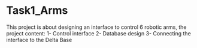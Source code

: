 # Task1_Arms
This project is about designing an interface to control 6 robotic arms, the project content: 1- Control interface 2- Database design 3- Connecting the interface to the Delta Base
